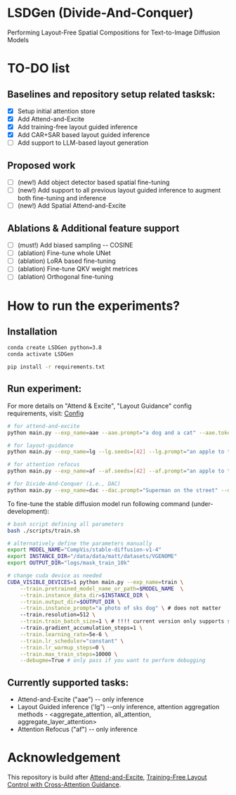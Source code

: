 # LSDGen (Divide-And-Conquer)
Performing Layout-Free Spatial Compositions for Text-to-Image Diffusion Models

# TO-DO list

## Baselines and repository setup related tasksk:
- [x] Setup initial attention store
- [x] Add Attend-and-Excite
- [x] Add training-free layout guided inference
- [x] Add CAR+SAR based layout guided inference
- [ ] Add support to LLM-based layout generation

## Proposed work
- [ ] (new!) Add object detector based spatial fine-tuning
- [ ] (new!) Add support to all previous layout guided inference to augment both fine-tuning and inference
- [ ] (new!) Add Spatial Attend-and-Excite

## Ablations & Additional feature support
- [ ] (must!) Add biased sampling -- COSINE
- [ ] (ablation) Fine-tune whole UNet
- [ ] (ablation) LoRA based fine-tuning
- [ ] (ablation) Fine-tune QKV weight metrices
- [ ] (ablation) Orthogonal fine-tuning

# How to run the experiments?

## Installation

```bash
conda create LSDGen python=3.8
conda activate LSDGen

pip install -r requirements.txt
```

## Run experiment:
For more details on "Attend & Excite", "Layout Guidance" config requirements, visit: [Config](utils/configs.py)
```bash
# for attend-and-excite
python main.py --exp_name=aae --aae.prompt="a dog and a cat" --aae.token_indices [2,5] --aae.seeds [42]

# for layout-guidance
python main.py --exp_name=lg --lg.seeds=[42] --lg.prompt="an apple to the right of the dog." --lg.phrases="dog;apple" --lg.bounding_box="[[[0.1, 0.2, 0.5, 0.8]],[[0.75, 0.6, 0.95, 0.8]]]" --lg.attention_aggregation_method="aggregate_attention"

# for attention refocus
python main.py --exp_name=af --af.seeds=[42] --af.prompt="an apple to the right of the dog." --af.phrases="dog;apple" --af.bounding_box="[[[0.1, 0.2, 0.5, 0.8]],[[0.75, 0.6, 0.95, 0.8]]]"

# for Divide-And-Conquer (i.e., DAC)
python main.py --exp_name=dac --dac.prompt="Superman on the street" --dac.prompt_a="the street" --dac.token="street" --dac.seeds=[42]
```

To fine-tune the stable diffusion model run following command (under-development):
```bash
# bash script defining all parameters
bash ./scripts/train.sh

# alternatively define the parameters manually
export MODEL_NAME="CompVis/stable-diffusion-v1-4"
export INSTANCE_DIR="/data/data/matt/datasets/VGENOME"
export OUTPUT_DIR="logs/mask_train_10k"

# change cuda device as needed
CUDA_VISIBLE_DEVICES=1 python main.py --exp_name=train \
    --train.pretrained_model_name_or_path=$MODEL_NAME  \
    --train.instance_data_dir=$INSTANCE_DIR \
    --train.output_dir=$OUTPUT_DIR \
    --train.instance_prompt="a photo of sks dog" \ # does not matter
    --train.resolution=512 \
    --train.train_batch_size=1 \ # !!!! current version only supports single batch size
    --train.gradient_accumulation_steps=1 \
    --train.learning_rate=5e-6 \
    --train.lr_scheduler="constant" \
    --train.lr_warmup_steps=0 \
    --train.max_train_steps=10000 \
    --debugme=True # only pass if you want to perform debugging

```

## Currently supported tasks:
* Attend-and-Excite ("aae") -- only inference
* Layout Guided inference ('lg") --only inference, attention aggregation methods - <aggregate_attention, all_attention, aggregate_layer_attention>
* Attention Refocus ("af") -- only inference


# Acknowledgement
This repository is build after [Attend-and-Excite](https://github.com/yuval-alaluf/Attend-and-Excite), [Training-Free Layout Control with Cross-Attention Guidance](https://github.com/silent-chen/layout-guidance).
